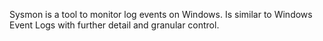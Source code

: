 Sysmon is a tool to monitor log events on Windows. Is similar to Windows Event Logs with further detail and granular control.